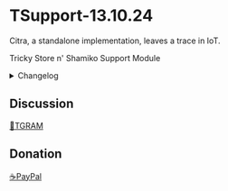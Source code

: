 # TSupport-13.10.24

Citra, a standalone implementation, leaves a trace in IoT.

Tricky Store n' Shamiko Support Module

<details>
<summary>Changelog</summary>
# Release-1
- Change Keybox
</details>

## Discussion
[💬TGRAM](https://t.me/citraintegritytrick/3)
## Donation
[☕PayPal](https://paypal.me/CitraStanalone?country.x=US&locale.x=en_US)